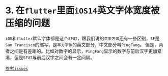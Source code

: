 # 3. 在`flutter`里面`iOS14`英文字体宽度被压缩的问题
`iOS`和`flutter`默认字体都是这个`SFUI`，跟我们说的`苹果方体`还有一些区别，`SF`是`San Francisco`的缩写，是`苹方字体`的英文部分，中文部分叫`PingFang`。
但是，两者之间是有差距的。比如对数字的显示，`PingFang`显示的数字与前后汉字更加紧凑，但是`SFUI`与前后汉字之间会有一定间隔。

[参考`issues`](https://github.com/flutter/flutter/issues/60013)
